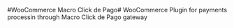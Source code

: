 #WooCommerce Macro Click de Pago#
WooCommerce Plugin for payments processin through Macro Click de Pago gateway
